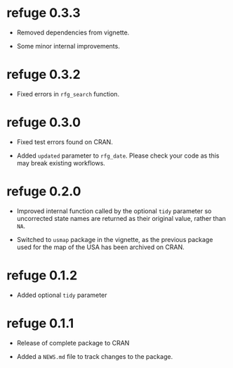 
# refuge 0.3.3

* Removed dependencies from vignette.

* Some minor internal improvements.


# refuge 0.3.2

* Fixed errors in `rfg_search` function.

# refuge 0.3.0

* Fixed test errors found on CRAN.

* Added `updated` parameter to `rfg_date`. Please check your code as this may
break existing workflows.

# refuge 0.2.0

* Improved internal function called by the optional `tidy` parameter so 
uncorrected state names are returned as their original value, rather than `NA`.

* Switched to `usmap` package in the vignette, as the previous package used for
the map of the USA has been archived on CRAN.

# refuge 0.1.2

* Added optional `tidy` parameter

# refuge 0.1.1

* Release of complete package to CRAN

* Added a `NEWS.md` file to track changes to the package.
